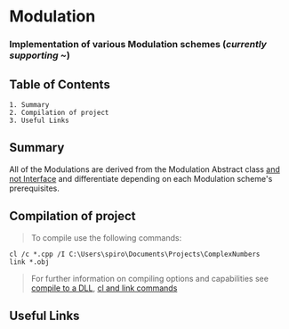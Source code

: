 # Modulation

### Implementation of various Modulation schemes (*currently supporting ~*)

## Table of Contents
```
1. Summary
2. Compilation of project
3. Useful Links
```
## Summary
All of the Modulations are derived from the Modulation Abstract class [and not Interface](https://cplusplus.com/forum/beginner/157568/) and differentiate depending on each Modulation scheme's prerequisites.

## Compilation of project
> To compile use the following commands:
```
cl /c *.cpp /I C:\Users\spiro\Documents\Projects\ComplexNumbers
link *.obj
```
> For further information on compiling options and capabilities see [compile to a DLL](https://medium.com/ai-innovation/how-to-create-c-c-dynamic-link-libraries-in-windows-28abefc988c9), [cl and link commands](https://docs.microsoft.com/en-us/cpp/build/reference/c-compile-without-linking?view=msvc-170)

## Useful Links
